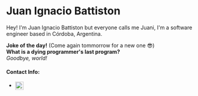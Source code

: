 # Juan Ignacio Battiston

Hey! I'm Juan Ignacio Battiston but everyone calls me Juani, I'm a software engineer based in Córdoba, Argentina.

<b>Joke of the day!</b> (Come again tommorrow for a new one 😎)<br><b>What is a dying programmer's last program?</b><br><i>Goodbye, world!</i>

#### Contact Info:

- [<img align="center" width="22px" src="https://upload.wikimedia.org/wikipedia/commons/thumb/7/7e/Gmail_icon_%282020%29.svg/1280px-Gmail_icon_%282020%29.svg.png" style="max-width: 100%;">](mailto:juan.i.b02@hotmail.com)
